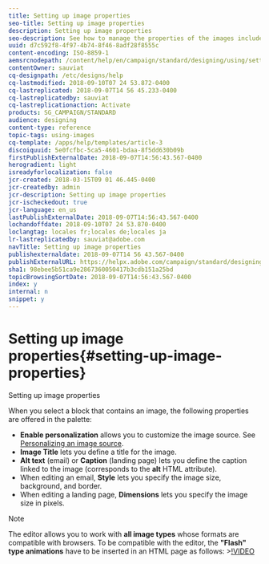 ```yaml
---
title: Setting up image properties
seo-title: Setting up image properties
description: Setting up image properties
seo-description: See how to manage the properties of the images included in your content.
uuid: d7c592f8-4f97-4b74-8f46-8adf28f8555c
content-encoding: ISO-8859-1
aemsrcnodepath: /content/help/en/campaign/standard/designing/using/setting-up-image-properties
contentOwner: sauviat
cq-designpath: /etc/designs/help
cq-lastmodified: 2018-09-10T07 24 53.872-0400
cq-lastreplicated: 2018-09-07T14 56 45.233-0400
cq-lastreplicatedby: sauviat
cq-lastreplicationaction: Activate
products: SG_CAMPAIGN/STANDARD
audience: designing
content-type: reference
topic-tags: using-images
cq-template: /apps/help/templates/article-3
discoiquuid: 5e0fcfbc-5ca5-4601-bdaa-8f5dd630b09b
firstPublishExternalDate: 2018-09-07T14:56:43.567-0400
herogradient: light
isreadyforlocalization: false
jcr-created: 2018-03-15T09 01 46.445-0400
jcr-createdby: admin
jcr-description: Setting up image properties
jcr-ischeckedout: true
jcr-language: en_us
lastPublishExternalDate: 2018-09-07T14:56:43.567-0400
lochandoffdate: 2018-09-10T07 24 53.870-0400
loclangtag: locales fr;locales de;locales ja
lr-lastreplicatedby: sauviat@adobe.com
navTitle: Setting up image properties
publishexternaldate: 2018-09-07T14 56 43.567-0400
publishExternalURL: https://helpx.adobe.com/campaign/standard/designing/using/setting-up-image-properties.html
sha1: 98ebee5b51ca9e2867360050417b3cdb151a25bd
topicBrowsingSortDate: 2018-09-07T14:56:43.567-0400
index: y
internal: n
snippet: y
---
```


# Setting up image properties{#setting-up-image-properties}

Setting up image properties

When you select a block that contains an image, the following properties are offered in the palette:

* **Enable personalization** allows you to customize the image source. See [Personalizing an image source](../../designing/using/personalizing-an-image-source.md).
* **Image Title** lets you define a title for the image.
* **Alt text** (email) or **Caption** (landing page) lets you define the caption linked to the image (corresponds to the **alt** HTML attribute).
* When editing an email, **Style** lets you specify the image size, background, and border.
* When editing a landing page, **Dimensions** lets you specify the image size in pixels.

>[!NOTE]
>
>The editor allows you to work with **all image types** whose formats are compatible with browsers. To be compatible with the editor, the **"Flash" type animations** have to be inserted in an HTML page as follows: >[!VIDEO](https://vimeo.com/http://www.mydomain.com/flash/your_animation.swf)

